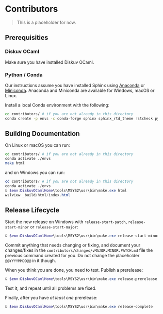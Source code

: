 # Contributors

> This is a placeholder for now.

## Prerequisities

### Diskuv OCaml

Make sure you have installed Diskuv OCaml.

### Python / Conda

Our instructions assume you have installed Sphinx using [Anaconda](https://www.anaconda.com/products/individual)
or [Miniconda](https://docs.conda.io/en/latest/miniconda.html). Anaconda and Miniconda
are available for Windows, macOS or Linux.

Install a local Conda environment with the following:

```bash
cd contributors/ # if you are not already in this directory
conda create -p envs -c conda-forge sphinx sphinx_rtd_theme rstcheck python-language-server bump2version docutils=0.16 python=3
```

## Building Documentation

On Linux or macOS you can run:

```bash
cd contributors/ # if you are not already in this directory
conda activate ./envs
make html
```

and on Windows you can run:

```powershell
cd contributors/ # if you are not already in this directory
conda activate ./envs
& $env:DiskuvOCamlHome\tools\MSYS2\usr\bin\make.exe html
wslview _build/html/index.html
```

## Release Lifecycle

Start the new release on Windows with `release-start-patch`, `release-start-minor`
or `release-start-major`:

```powershell
& $env:DiskuvOCamlHome\tools\MSYS2\usr\bin\make.exe release-start-minor
```

Commit anything that needs changing or fixing, and document your changes/fixes in
the `contributors/changes/vMAJOR.MINOR.PATCH.md` file the previous command created
for you. Do not change the placeholder `@@YYYYMMDD@@` in it though.

When you think you are done, you need to test. Publish a prerelease:

```powershell
& $env:DiskuvOCamlHome\tools\MSYS2\usr\bin\make.exe release-prerelease
```

Test it, and repeat until all problems are fixed.

Finally, after you have *at least one* prerelease:

```powershell
& $env:DiskuvOCamlHome\tools\MSYS2\usr\bin\make.exe release-complete
```
